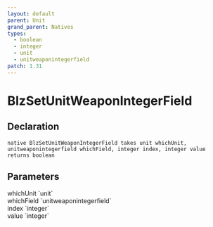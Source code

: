 ```yaml
---
layout: default
parent: Unit
grand_parent: Natives
types:
  - boolean
  - integer
  - unit
  - unitweaponintegerfield
patch: 1.31
---
```


# BlzSetUnitWeaponIntegerField

## Declaration

```
native BlzSetUnitWeaponIntegerField takes unit whichUnit, unitweaponintegerfield whichField, integer index, integer value returns boolean
```

## Parameters
<dl>
  <dt>whichUnit `unit`</dt>
  <dd></dd>

  <dt>whichField `unitweaponintegerfield`</dt>
  <dd></dd>

  <dt>index `integer`</dt>
  <dd></dd>

  <dt>value `integer`</dt>
  <dd></dd>
</dl>